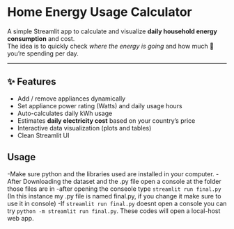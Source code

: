 #  Home Energy Usage Calculator

A simple Streamlit app to calculate and visualize **daily household energy consumption** and cost.  
The idea is to quickly check *where the energy is going* and how much 💸 you’re spending per day.

---

## ✨ Features
- Add / remove appliances dynamically  
- Set appliance power rating (Watts) and daily usage hours  
- Auto-calculates daily kWh usage  
- Estimates **daily electricity cost** based on your country’s price  
- Interactive data visualization (plots and tables)  
- Clean Streamlit UI  

## Usage 
-Make sure python and the libraries used are installed in your computer.
-After Downloading the dataset and the .py file open a console at the folder those files are in 
-after opening the conseole type `streamlit run final.py` (In this instance my .py file is named final.py, if you change it make sure to use it in console)
-If `streamlit run final.py` doesnt open a console you can try `python -m streamlit run final.py`. These codes will open a local-host web app.
